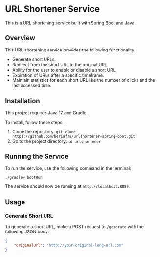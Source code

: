 # URL Shortener Service

This is a URL shortening service built with Spring Boot and Java.

## Overview

This URL shortening service provides the following functionality:

- Generate short URLs.
- Redirect from the short URL to the original URL.
- Ability for the user to enable or disable a short URL.
- Expiration of URLs after a specific timeframe.
- Maintain statistics for each short URL like the number of clicks and the last accessed time.

## Installation

This project requires Java 17 and Gradle.

To install, follow these steps:

1. Clone the repository: `git clone https://github.com/beriafra/urlshortener-spring-boot.git`
2. Go to the project directory: `cd urlshortener`

## Running the Service

To run the service, use the following command in the terminal:

`./gradlew bootRun`

The service should now be running at `http://localhost:8080`.

## Usage

### Generate Short URL
To generate a short URL, make a POST request to `/generate` with the following JSON body:

```json
{
    "originalUrl": "http://your-original-long-url.com"
}
